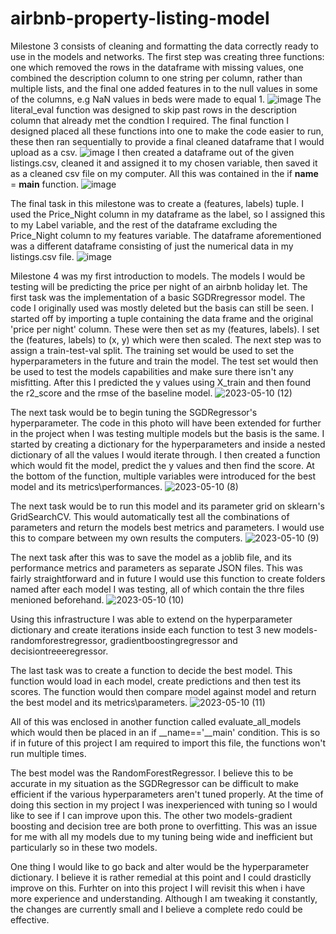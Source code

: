 # airbnb-property-listing-model

Milestone 3 consists of cleaning and formatting the data correctly ready to use in the models and networks. The first step was creating three functions: one which removed the rows in the dataframe with missing values, one combined the description column to one string per column, rather than multiple lists, and the final one added features in to the null values in some of the columns, e.g NaN values in beds were made to equal 1.
![image](https://user-images.githubusercontent.com/116648304/231770992-735e4fa1-6f0c-4e99-98fc-63d969aec74e.png)
The literal_eval function was designed to skip past rows in the description column that already met the condtion I required. 
The final function I designed placed all these functions into one to make the code easier to run, these then ran sequentially to provide a final cleaned dataframe that I would upload as a csv. 
![image](https://user-images.githubusercontent.com/116648304/231771695-57cc8e4f-3c05-4b03-8749-46ae57d399b4.png)
I then created a dataframe out of the given listings.csv, cleaned it and assigned it to my chosen variable, then saved it as a cleaned csv file on my computer. All this was contained in the if __name__ = __main__ function.
![image](https://user-images.githubusercontent.com/116648304/231772186-b2986b5c-9524-41e4-9115-37a4211e4093.png)

The final task in this milestone was to create a (features, labels) tuple. I used the Price_Night column in my dataframe as the label, so I assigned this to my Label variable, and the rest of the dataframe excluding the Price_Night column to my features variable. The dataframe aforementioned was a different dataframe consisting of just the numerical data in my listings.csv file.
![image](https://user-images.githubusercontent.com/116648304/231773140-27f87258-89f8-4c0b-bf1f-f915bd03b694.png)

Milestone 4 was my first introduction to models. The models I would be testing will be predicting the price per night of an airbnb holiday let. The first task was the implementation of a basic SGDRregressor model. The code I originally used was mostly deleted but the basis can still be seen. I started off by importing a tuple containing the data frame and the original 'price per night' column. These were then set as my (features, labels). I set the (features, labels) to (x, y) which were then scaled. The next step was to assign a train-test-val split. The training set would be used to set the hyperparameters in the future and train the model. The test set would then be used to test the models capabilities and make sure there isn't any misfitting. After this I predicted the y values using X_train and then found the r2_score and the rmse of the baseline model.
![2023-05-10 (12)](https://github.com/OllieMountier/airbnb-property-listing-model/assets/116648304/5d0e9b79-4983-41b5-bcaa-47d1f836b2f4)

The next task would be to begin tuning the SGDRegressor's hyperparameter. The code in this photo will have been extended for further in the project when I was testing multiple models but the basis is the same. I started by creating a dictionary for the hyperparameters and inside a nested dictionary of all the values I would iterate through. I then created a function which would fit the model, predict the y values and then find the score. At the bottom of the function, multiple variables were introduced for the best model and its metrics\performances. 
![2023-05-10 (8)](https://github.com/OllieMountier/airbnb-property-listing-model/assets/116648304/697b4c17-de7c-492c-a01b-27a8c0f4484e)

The next task would be to run this model and its parameter grid on sklearn's GridSearchCV. This would automatically test all the combinations of parameters and return the models best metrics and parameters. I would use this to compare between my own results the computers. 
![2023-05-10 (9)](https://github.com/OllieMountier/airbnb-property-listing-model/assets/116648304/1f3c8bba-1443-476c-99e0-23e8fcf37313)

The next task after this was to save the model as a joblib file, and its performance metrics and parameters as separate JSON files. This was fairly straightforward and in future I would use this function to create folders named after each model I was testing, all of which contain the thre files menioned beforehand.
![2023-05-10 (10)](https://github.com/OllieMountier/airbnb-property-listing-model/assets/116648304/b94cd2a3-ccb7-4290-b37d-b951a04ab313)

Using this infrastructure I was able to extend on the hyperparameter dictionary and create iterations inside each function to test 3 new models-randomforestregressor, gradientboostingregressor and decisiontreeeregressor. 

The last task was to create a function to decide the best model. This function would load in each model, create predictions and then test its scores. The function would then compare model against model and return the best model and its metrics\parameters.
![2023-05-10 (11)](https://github.com/OllieMountier/airbnb-property-listing-model/assets/116648304/482a0096-18d3-4fa2-90d5-fa1c48664dab)

All of this was enclosed in another function called evaluate_all_models which would then be placed in an if __name=='__main' condition. This is so if in future of this project I am required to import this file, the functions won't run multiple times.

The best model was the RandomForestRegressor. I believe this to be accurate in my situation as the SGDRegressor can be difficult to make efficient if the various hyperparameters aren't tuned properly. At the time of doing this section in my project I was inexperienced with tuning so I would like to see if I can improve upon this. The other two models-gradient boosting and decision tree are both prone to overfitting. This was an issue for me with all my models due to my tuning being wide and inefficient but particularly so in these two models. 

One thing I would like to go back and alter would be the hyperparameter dictionary. I believe it is rather remedial at this point and I could drasticlly improve on this. Furhter on into this project I will revisit this when i have more experience and understanding. Although I am tweaking it constantly, the changes are currently small and I believe a complete redo could be effective.

